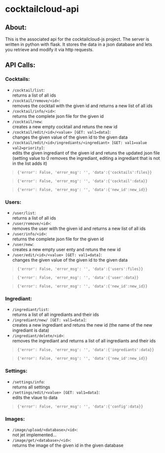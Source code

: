 # cocktailcloud-api
## About:
This is the associated api for the cocktailcloud-js project. The server is written in python with flask. It stores the data in a json database and lets you retrieve and modify it via http requests.

## API Calls:

### Cocktails:
-	`/cocktail/list`:  
returns a list of all ids
-	`/cocktail/remove/<id>`:  
removes the cocktail with the given id and returns a new list of all ids
-	`/cocktail/info/<id>`:  
returns the complete json file for the given id
-	`/cocktail/new`:  
creates a new empty cocktail and retuns the new id
-	`/cocktail/edit/<id>/<value> [GET: val1=data]`:  
changes the given value of the given id to the given data
-	`/cocktail/edit/<id>/ingrediants/<ingrediant> [GET: val1=value val2=priority]`:  
edits the given ingrediant of the given id and retuns the updated json file (setting value to 0 removes the ingrediant, editing a ingrediant that is not in the list adds it)

> `{'error': False, 'error_msg': '', 'data':{'cocktails':files}}` 

> `{'error': False, 'error_msg': '', 'data':{'cocktail':data}}` 

> `{'error': False, 'error_msg': '', 'data':{'new_id':new_id}}` 

### Users:
-	`/user/list`:  
returns a list of all ids
-	`/user/remove/<id>`:  
removes the user with the given id and returns a new list of all ids
-	`/user/info/<id>`:  
returns the complete json file for the given id
-	`/user/new`:  
creates a new empty user enty and retuns the new id
-	`/user/edit/<id>/<value> [GET: val1=data]`:  
changes the given value of the given id to the given data

> `{'error': False, 'error_msg': '', 'data':{'users':files}}`

> `{'error': False, 'error_msg': '', 'data':{'user':data}}`

> `{'error': False, 'error_msg': '', 'data':{'new_id':new_id}}`

### Ingrediant:
-	`/ingrediant/list`:  
returns a list of all ingrediants and their ids
-	`/ingrediant/new/ [GET: val1=data]`:  
creates a new ingrediant and retuns the new id (the name of the new ingrediant is data)
-	`/ingrediant/delete/<id>`:  
removes the ingrediant and returns a list of all ingrediants and their ids

> `{'error': False, 'error_msg': '', 'data':{'ingrediants':data}}`

> `{'error': False, 'error_msg': '', 'data':{'new_id':new_id}}`

### Settings:
-	`/settings/info`:  
returns all settings
-	`/settings/edit/<value> [GET: val1=data]`:  
edits the vlaue to data 

> `{'error': False, 'error_msg': '', 'data':{'config':data}}`

### Images:
- `/image/upload/<database>/<id>`:  
not jet implemented...
- `/image/get/<database>/<id>`:  
returns the image of the given id in the given database

